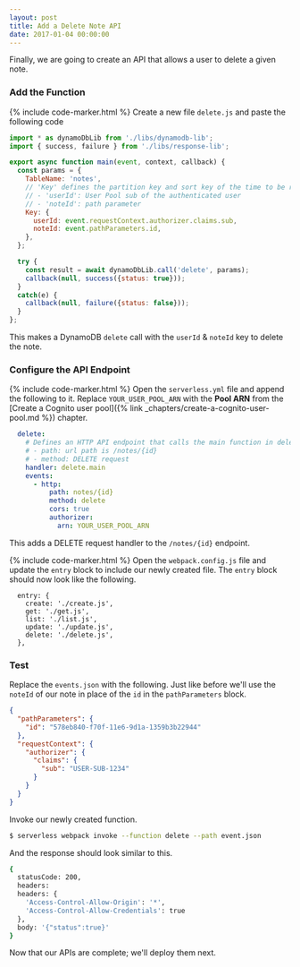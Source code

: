 ```yaml
---
layout: post
title: Add a Delete Note API
date: 2017-01-04 00:00:00
---
```


Finally, we are going to create an API that allows a user to delete a given note.

### Add the Function

{% include code-marker.html %} Create a new file `delete.js` and paste the following code

``` javascript
import * as dynamoDbLib from './libs/dynamodb-lib';
import { success, failure } from './libs/response-lib';

export async function main(event, context, callback) {
  const params = {
    TableName: 'notes',
    // 'Key' defines the partition key and sort key of the time to be removed
    // - 'userId': User Pool sub of the authenticated user
    // - 'noteId': path parameter
    Key: {
      userId: event.requestContext.authorizer.claims.sub,
      noteId: event.pathParameters.id,
    },
  };

  try {
    const result = await dynamoDbLib.call('delete', params);
    callback(null, success({status: true}));
  }
  catch(e) {
    callback(null, failure({status: false}));
  }
};
```

This makes a DynamoDB `delete` call with the `userId` & `noteId` key to delete the note.

### Configure the API Endpoint

{% include code-marker.html %} Open the `serverless.yml` file and append the following to it. Replace `YOUR_USER_POOL_ARN` with the **Pool ARN** from the [Create a Cognito user pool]({% link _chapters/create-a-cognito-user-pool.md %}) chapter.

``` yaml
  delete:
    # Defines an HTTP API endpoint that calls the main function in delete.js
    # - path: url path is /notes/{id}
    # - method: DELETE request
    handler: delete.main
    events:
      - http:
          path: notes/{id}
          method: delete
          cors: true
          authorizer:
            arn: YOUR_USER_POOL_ARN
```

This adds a DELETE request handler to the `/notes/{id}` endpoint.

{% include code-marker.html %} Open the `webpack.config.js` file and update the `entry` block to include our newly created file. The `entry` block should now look like the following.

```
  entry: {
    create: './create.js',
    get: './get.js',
    list: './list.js',
    update: './update.js',
    delete: './delete.js',
  },
```

### Test

Replace the `events.json` with the following. Just like before we'll use the `noteId` of our note in place of the `id` in the `pathParameters` block.

``` json
{
  "pathParameters": {
    "id": "578eb840-f70f-11e6-9d1a-1359b3b22944"
  },
  "requestContext": {
    "authorizer": {
      "claims": {
        "sub": "USER-SUB-1234"
      }
    }
  }
}
```

Invoke our newly created function.

``` bash
$ serverless webpack invoke --function delete --path event.json
```

And the response should look similar to this.

``` bash
{
  statusCode: 200,
  headers: 
  headers: {
    'Access-Control-Allow-Origin': '*',
    'Access-Control-Allow-Credentials': true
  },
  body: '{"status":true}'
}
```

Now that our APIs are complete; we'll deploy them next.
